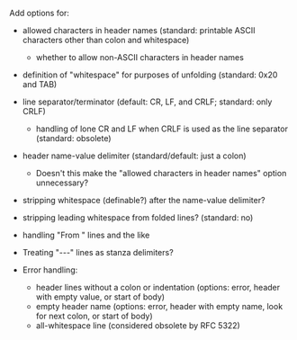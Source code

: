 Add options for:

- allowed characters in header names (standard: printable ASCII characters
  other than colon and whitespace)
    - whether to allow non-ASCII characters in header names
- definition of "whitespace" for purposes of unfolding (standard: 0x20 and TAB)
- line separator/terminator (default: CR, LF, and CRLF; standard: only CRLF)
    - handling of lone CR and LF when CRLF is used as the line separator
      (standard: obsolete)
- header name-value delimiter (standard/default: just a colon)
    - Doesn't this make the "allowed characters in header names" option
      unnecessary?
- stripping whitespace (definable?) after the name-value delimiter?
- stripping leading whitespace from folded lines? (standard: no)
- handling "From " lines and the like
- Treating "---" lines as stanza delimiters?

- Error handling:
    - header lines without a colon or indentation (options: error, header with
      empty value, or start of body)
    - empty header name (options: error, header with empty name, look for next
      colon, or start of body)
    - all-whitespace line (considered obsolete by RFC 5322)
